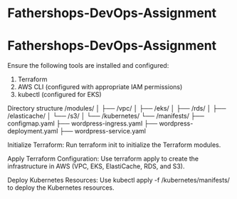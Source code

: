 # Fathershops-DevOps-Assignment

# Fathershops-DevOps-Assignment

Ensure the following tools are installed and configured:

1. Terraform
2. AWS CLI (configured with appropriate IAM permissions)
3. kubectl (configured for EKS)

Directory structure
/modules/
│   ├── /vpc/
│   ├── /eks/
│   ├── /rds/
│   ├── /elasticache/
│   └── /s3/
│
└── /kubernetes/
    └── /manifests/
        ├── configmap.yaml
        ├── wordpress-ingress.yaml
        ├── wordpress-deployment.yaml
        ├── wordpress-service.yaml

Initialize Terraform:
Run terraform init to initialize the Terraform modules.

Apply Terraform Configuration:
Use terraform apply to create the infrastructure in AWS (VPC, EKS, ElastiCache, RDS, and S3).

Deploy Kubernetes Resources:
Use kubectl apply -f /kubernetes/manifests/ to deploy the Kubernetes resources.
